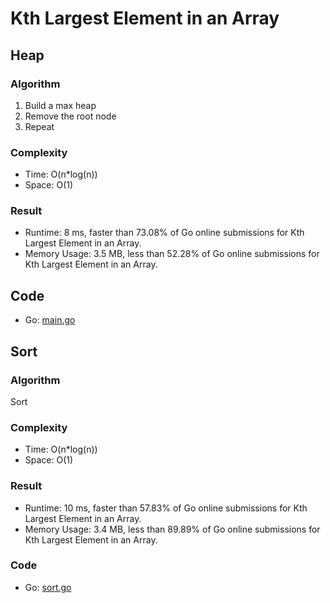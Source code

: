 # Kth Largest Element in an Array
## Heap
### Algorithm
1. Build a max heap
2. Remove the root node
3. Repeat
### Complexity
- Time: O(n*log(n))
- Space: O(1)
### Result
- Runtime: 8 ms, faster than 73.08% of Go online submissions for Kth Largest Element in an Array.
- Memory Usage: 3.5 MB, less than 52.28% of Go online submissions for Kth Largest Element in an Array.
## Code
- Go: [main.go](#maingo)
## Sort
### Algorithm
Sort
### Complexity
- Time: O(n*log(n))
- Space: O(1)
### Result
- Runtime: 10 ms, faster than 57.83% of Go online submissions for Kth Largest Element in an Array.
- Memory Usage: 3.4 MB, less than 89.89% of Go online submissions for Kth Largest Element in an Array.
### Code
- Go: [sort.go](#sortgo)
